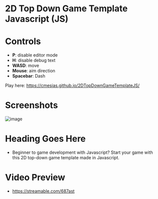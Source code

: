 # 2D Top Down Game Template Javascript (JS)

# Controls
- **P**: disable editor mode
- **H**: disable debug text
- **WASD**: move
- **Mouse**: aim direction
- **Spacebar**: Dash
  
Play here: https://cmesias.github.io/2DTopDownGameTemplateJS/

# Screenshots
![image](https://user-images.githubusercontent.com/17791454/233032898-d74c7a73-d6b9-479d-b334-b7595be32d3a.png)

# Heading Goes Here
- Beginner to game development with Javascript? Start your game with this 2D top-down game template made in Javascript. 
 
# Video Preview
- https://streamable.com/687ast
